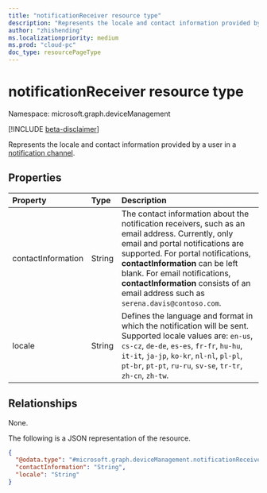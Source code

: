 ```yaml
---
title: "notificationReceiver resource type"
description: "Represents the locale and contact information provided by a user in a notification channel."
author: "zhishending"
ms.localizationpriority: medium
ms.prod: "cloud-pc"
doc_type: resourcePageType
---
```


# notificationReceiver resource type

Namespace: microsoft.graph.deviceManagement

[!INCLUDE [beta-disclaimer](../../includes/beta-disclaimer.md)]

Represents the locale and contact information provided by a user in a [notification channel](../resources/devicemanagement-notificationchannel.md).

## Properties

|Property|Type|Description|
|:---|:---|:---|
|contactInformation|String|The contact information about the notification receivers, such as an email address. Currently, only email and portal notifications are supported. For portal notifications, **contactInformation** can be left blank. For email notifications, **contactInformation** consists of an email address such as `serena.davis@contoso.com`.|
|locale|String|Defines the language and format in which the notification will be sent. Supported locale values are: `en-us`, `cs-cz`, `de-de`, `es-es`, `fr-fr`, `hu-hu`, `it-it`, `ja-jp`, `ko-kr`, `nl-nl`, `pl-pl`, `pt-br`, `pt-pt`, `ru-ru`, `sv-se`, `tr-tr`, `zh-cn`, `zh-tw`.|

## Relationships

None.

The following is a JSON representation of the resource.
<!-- {
  "blockType": "resource",
  "@odata.type": "microsoft.graph.deviceManagement.notificationReceiver"
}
-->
``` json
{
  "@odata.type": "#microsoft.graph.deviceManagement.notificationReceiver",
  "contactInformation": "String",
  "locale": "String"
}
```
